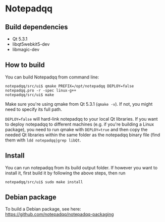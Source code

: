 Notepadqq
=========

Build dependencies
------------------
   * Qt 5.3.1
   * libqt5webkit5-dev
   * libmagic-dev

How to build
------------
You can build Notepadqq from command line:

    notepadqq/src/ui$ qmake PREFIX=/opt/notepadqq DEPLOY=false notepadqq.pro -r -spec linux-g++
    notepadqq/src/ui$ make
    
Make sure you're using qmake from Qt 5.3.1 (`qmake -v`). If not, you might need to specify its full path.

`DEPLOY=false` will hard-link notepadqq to your local Qt libraries. If you want to deploy notepadqq to
different machines (e.g. if you're building a Linux package), you need to run qmake with `DEPLOY=true` and
then copy the needed Qt libraries within the same folder as the notepadqq binary file (find them with `ldd notepadqq|grep libQt`.

Install
-------
You can run notepadqq from its build output folder. If however you want to install it, first build it
by following the above steps, then run

    notepadqq/src/ui$ sudo make install

Debian package
--------------
To build a Debian package, see here: https://github.com/notepadqq/notepadqq-packaging
